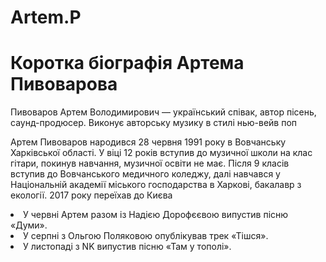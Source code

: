 # Artem.P
<html>
  <head>
  <link rel="stylesheet" href="style.css">
    <meta charset="utf-8">
    <title>Артем Пивоваров</title>
  </head>
  <body>
    <h1>Коротка біографія Артема Пивоварова</h1>
    <p>Пивоваров Артем Володимирович — український співак, автор пісень, саунд-продюсер. Виконує авторську музику в стилі нью-вейв поп</p>
  <p>Артем Пивоваров народився 28 червня 1991 року в Вовчанську Харківської області. У віці 12 років вступив до музичної школи на клас гітари, покинув навчання, музичної освіти не має. Після 9 класів вступив до Вовчанського медичного коледжу, далі навчався у Національній академії міського господарства в Харкові, бакалавр з екології. 2017 року переїхав до Києва</p>
  <p><li>У червні Артем разом із Надією Дорофєєвою випустив пісню «Думи».</li>
    <li>У серпні з Ольгою Поляковою опублікував трек «Тішся».</li>
   <li> У листопаді з NK випустив пісню «Там у тополі».</li></p>
</body>
</html>



